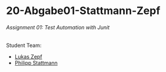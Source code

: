 # 20-Abgabe01-Stattmann-Zepf
###### Assignment 01: Test Automation with Junit

Student Team:
- [Lukas Zepf](https://github.com/LukasZepf)
- [Philipp Stattmann](https://github.com/OPS-Philipp)
